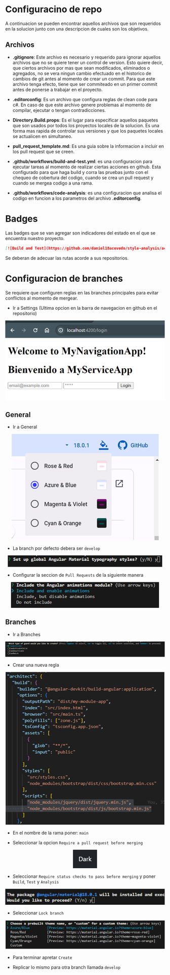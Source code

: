 # Configuracino de repo

A continuacion se pueden encontrar aquellos archivos que son requeridos en la solucion junto con una descripcion de cuales son los objetivos.

## Archivos

- **.gitignore**: Este archivo es necesario y requerido para ignorar aquellos archivos que no se quiere tener un control de version. Esto quiere decir, que ciertos archivos por mas que sean modificados, eliminados o agregados, no se vera ningun cambio efectuado en el historico de cambios de git antes al momento de crear un commit. Para que este archivo tenga efecto, tiene que ser commiteado en un primer commit antes de ponerse a trabajar en el proyecto.

- **.editorconfig**: Es un archivo que configura reglas de clean code para c#. En caso de que este archivo genere problemas al momento de compilar, ejecutar o tengan contradicciones.

- **Directory.Build.props**: Es el lugar para especificar aquellos paquetes que son usados por todos los proyectos locales de la solucion. Es una forma mas rapida de controlar sus versiones y que los paquetes locales se actualicen en simultaneo.

- **pull_request_template.md**: Es una guia sobre la informacion a incluir en los pull request que se creen.

- **.github/workflows/build-and-test.yml**: es una configuracion para ejecutar tareas al momento de realizar ciertas acciones en github. Esta configurado para que haga build y corra las pruebas junto con el chequeo de cobertura del codigo, cuando se crea un pull request y cuando se mergea codigo a una rama.

- **.github/workflows/code-analysis**: es una configuracion que analisa el codigo en funcion a los parametros del archivo **.editorconfig**.

# Badges

Las badges que se van agregar son indicadores del estado en el que se encuentra nuestro proyecto.

```md
[![Build and Test](https://github.com/daniel18acevedo/style-analysis/actions/workflows/build-and-test.yml/badge.svg?branch=main)](https://github.com/daniel18acevedo/style-analysis/actions/workflows/build-and-test.yml)
```

Se deberan de adecuar las rutas acorde a sus repositorios.

# Configuracion de branches

Se requiere que configuren reglas en las branches principales para evitar conflictos al momento de mergear.

- Ir a Settings (Ultima opcion en la barra de navegacion en github en el repositorio)
<p align="center">
<img src="images/image-1.png"/>
</p>

## General

- Ir a General
<p align="center">
<img src="images/image-10.png"/>
</p>

- La branch por defecto debera ser `develop`
<p align="center">
<img src="images/image-7.png"/>
</p>

- Configurar la seccion de `Pull Requests` de la siguiente manera
<p align="center">
<img src="images/image-8.png"/>
</p>

## Branches

- Ir a Branches
<p align="center">
<img src="images/image-2.png"/>
</p>

- Crear una nueva regla
<p align="center">
<img src="images/image-3.png"/>
</p>

- En el nombre de la rama poner: `main`

- Seleccionar la opcion `Require a pull request before merging`
<p align="center">
<img src="images/image-4.png"/>
</p>

- Seleccionar `Require status checks to pass before merging` y poner `Build`, `Test` y `Analysis`
<p align="center">
<img src="images/image-5.png"/>
</p>

- Seleccionar `Lock branch`
<p align="center">
<img src="images/image-6.png"/>
</p>

- Para terminar apretar `Create`

- Replicar lo mismo para otra branch llamada `develop`
